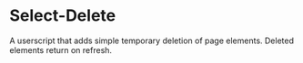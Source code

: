 # Select-Delete
A userscript that adds simple temporary deletion of page elements. Deleted elements return on refresh.
